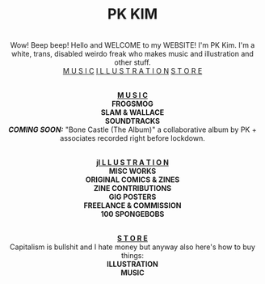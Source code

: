 <!DOCTYPE html>

<html>
<head>
<title>Cool Artist PK Kim webbbsite</title>
</head>

<body>
<center>
<h1>PK KIM</h1>
<br>
Wow! Beep beep! Hello and WELCOME to my WEBSITE! I'm PK Kim. I'm a white, trans, disabled weirdo freak who makes music and illustration and other stuff.
<br>
<a href="#music">M U S I C</a> <a href="#illustration">I L L U S T R A T I O N</a> <a href="#store">S T O R E</a>


<br><a name="music"></a><b><u>M U S I C</u></b>
<br><b>FROGSMOG</b>
<br><b>SLAM & WALLACE</b>
<br><b>SOUNDTRACKS</b>
<br><b><i>COMING SOON:</i></b> "Bone Castle (The Album)" a collaborative album by PK + associates recorded right before lockdown.


<br><a name="illustration"></a><b><u>jI L L U S T R A T I O N</u></b>
<br><b>MISC WORKS</b>
<br><b>ORIGINAL COMICS & ZINES</b>
<br><b>ZINE CONTRIBUTIONS</b>
<br><b>GIG POSTERS</b>
<br><b>FREELANCE & COMMISSION</b>
<br><b>100 SPONGEBOBS</b>


<br><a name="store"></a><b><u>S T O R E</u></b>
<br>Capitalism is bullshit and I hate money but anyway also here's how to buy things:
<br><b>ILLUSTRATION</b>
<br><b>MUSIC</b>


</body>
</html>
